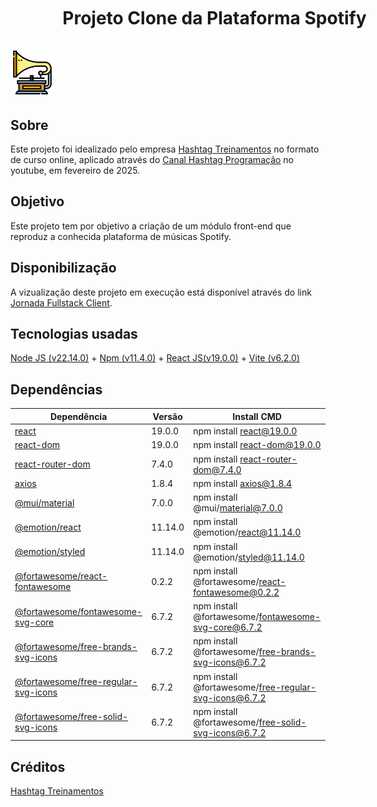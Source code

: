 # <img src="./src/assets/images/gramofone_512x512.png" alt="Logo Spotify" style="width:70px"/>&nbsp;&nbsp;<span style="position:absolute; top:20px;">Projeto Clone da Plataforma Spotify</span>

## Sobre

Este projeto foi idealizado pelo empresa [Hashtag Treinamentos](https://www.hashtagtreinamentos.com/) no formato de curso online, aplicado através do [Canal Hashtag Programação]() no youtube, em fevereiro de 2025.

## Objetivo

Este projeto tem por objetivo a criação de um módulo front-end que reproduz a conhecida plataforma de músicas Spotify.

## Disponibilização

A vizualização deste projeto em execução está disponível através do link [Jornada Fullstack Client](https://jornada-fullstack-client.onrender.com/).

## Tecnologias usadas

[Node JS (v22.14.0)](https://nodejs.org/pt/blog/release/v22.14.0) + [Npm (v11.4.0)](https://nodejs.org/pt/blog/release/v11.4.0) + [React JS(v19.0.0)](https://react.dev/blog/2024/12/05/react-19) + [Vite (v6.2.0)](https://www.npmjs.com/package/vite/v/6.2.0)

## Dependências

| Dependência                                                                                              | Versão  | Install CMD                                           |
| -------------------------------------------------------------------------------------------------------- | ------- | ----------------------------------------------------- |
| [react](https://react.dev/blog/2024/12/05/react-19)                                                      | 19.0.0  | npm install react@19.0.0                              |
| [react-dom](https://www.npmjs.com/package/react-dom/v/19.0.0-beta-26f2496093-20240514)                   | 19.0.0  | npm install react-dom@19.0.0                          |
| [react-router-dom](https://www.npmjs.com/package/react-router-dom/v/7.4.0)                               | 7.4.0   | npm install react-router-dom@7.4.0                    |
| [axios](https://www.npmjs.com/package/axios/v/1.8.4)                                                     | 1.8.4   | npm install axios@1.8.4                               |
| [@mui/material](https://www.npmjs.com/package/@mui/material)                                             | 7.0.0   | npm install @mui/material@7.0.0                       |
| [@emotion/react](https://www.npmjs.com/package/@emotion/react?activeTab=versions)                        | 11.14.0 | npm install @emotion/react@11.14.0                    |
| [@emotion/styled](https://www.npmjs.com/package/@emotion/styled)                                         | 11.14.0 | npm install @emotion/styled@11.14.0                   |
| [@fortawesome/react-fontawesome](https://www.npmjs.com/package/@fortawesome/react-fontawesome)           | 0.2.2   | npm install @fortawesome/react-fontawesome@0.2.2      |
| [@fortawesome/fontawesome-svg-core](https://www.npmjs.com/package/@fortawesome/fontawesome-svg-core)     | 6.7.2   | npm install @fortawesome/fontawesome-svg-core@6.7.2   |
| [@fortawesome/free-brands-svg-icons](https://www.npmjs.com/package/@fortawesome/free-brands-svg-icons)   | 6.7.2   | npm install @fortawesome/free-brands-svg-icons@6.7.2  |
| [@fortawesome/free-regular-svg-icons](https://www.npmjs.com/package/@fortawesome/free-regular-svg-icons) | 6.7.2   | npm install @fortawesome/free-regular-svg-icons@6.7.2 |
| [@fortawesome/free-solid-svg-icons](http://npmjs.com/package/@fortawesome/free-solid-svg-icons)          | 6.7.2   | npm install @fortawesome/free-solid-svg-icons@6.7.2   |

## Créditos

[Hashtag Treinamentos](https://www.hashtagtreinamentos.com/)
